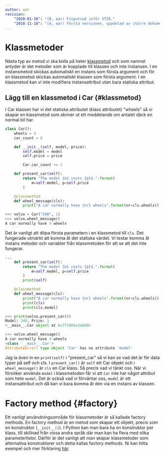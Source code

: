 ```yaml
---
author: aar
revision:
    "2020-01-16": "(B, aar) Finputsad inför VT20."
    "2018-11-18": "(A, aar) Första versionen, uppdelad av större dokument."
...
```

Klassmetoder
==================================

Nästa typ av metod vi ska kolla på heter [klassmetod](https://docs.python.org/3/library/functions.html#classmethod) och som namnet antyder är det metoder som är kopplade till klassen och inte instansen. I en instansmetod skickas automatiskt en instans som första argument och för en klassmetod skickas automatiskt klassen som första argument. I en klassmetod kan vi inte modifiera instansattribut utan bara statiska attribut.



Lägg till en klassmetod i Car {#klassmetod}
----------------------------------

I Car klassen har vi det statiska attributet (klass attributet) "wheels" så vi skapar en klassmetod som skriver ut ett meddelande om antalet däck en normal bil har.

```python
class Car():
    wheels = 4
    car_count = 0

    def __init__(self, model, price):
        self.model = model
        self.price = price

        Car.car_count += 1

    def present_car(self):
        return "The model {m} costs {p}$.".format(
            m=self.model, p=self.price
        )

    @classmethod
    def wheel_message(cls):
        print("A car normally have {nr} wheels".format(nr=cls.wheels))

>>> volvo = Car("240", 1)
>>> volvo.wheel_message()
A car normally have 4 wheels
```

Det är vanligt att döpa första parametern i en klassmetod till `cls`. Det fungerade utmärkt att komma åt det statiska värdet. Vi testar komma åt instans metoder och variabler från klassmetoden för att se att det inte fungerar.

```python
...
    def present_car(self):
        return "The model {m} costs {p}$.".format(
            m=self.model, p=self.price
        )
        print(self)

    @classmethod
    def wheel_message(cls):
        print("A car normally have {nr} wheels".format(nr=cls.wheels))
        print(cls)
        print(cls.model)

>>> print(volvo.present_car())
Model: 240, Price: 1
<__main__.Car object at 0x7f1004e2e860>

>>> volvo.wheel_message()
A car normally have 4 wheels
<class '__main__.Car'>
AttributeError: type object 'Car' has no attribute 'model'
```

Jag la även in en `print(self)` i "present_car" så vi kan se vad det är för data typer på self och cls. I `present_car()` är `self` ett Car objekt och i `wheel_message()` är `cls` en Car klass. Så precis vad vi tänkt oss. När vi försöker använda `model` i klassmetoden får vi att `Car` inte har något attribut som hete `model`. Det är också vad vi förväntar oss, `model` är ett instansattribut och då kan vi bara komma åt den via en instans av klassen.



Factory method {#factory}
======================

Ett vanligt användningsområde för klassmetoder är så kallade factory methods. En factory method är en metod som skapar ett objekt, precis som en konstruktor (`__init__()`). I Python kan man bara ha en konstruktor per klass, till skillnad från vissa andra språk där man kan ha flera med olika parameterlistor. Därför är det vanligt att man skapar klassmetoder som alternativa konstruktorer och detta kallas factory methods. Ni kan hitta exempel och mer förklaring [här](https://www.programiz.com/python-programming/methods/built-in/classmethod).

<!-- Det finns också ett design pattern som heter [Factory](https://en.wikipedia.org/wiki/Factory_(object-oriented_programming)) men det syftar oftast på lite större factories där man har klasser och objekt enbart för att skapa objekt av andra klasser. -->

